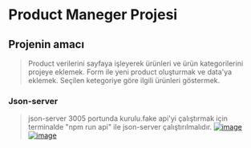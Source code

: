 # Product Maneger Projesi
## Projenin amacı
>Product verilerini sayfaya işleyerek ürünleri ve ürün kategorilerini projeye eklemek.
>Form ile yeni product oluşturmak ve data'ya eklemek.
>Seçilen ketegoriye göre ilgili ürünleri göstermek.
### Json-server
> json-server 3005 portunda kurulu.fake api'yi çalıştırmak için terminalde "npm run api" ile json-server çalıştırılmalıdır.
[![image](https://r.resimlink.com/pjnUuW7s1.jpg)](https://resimlink.com/pjnUuW7s1)
> [![image](https://r.resimlink.com/SlPfH2Ehkd4.jpg)](https://resimlink.com/SlPfH2Ehkd4)

